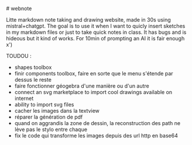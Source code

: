 # webnote

Litte markdown note taking and drawing website, made in 30s using mistral+chatgpt. The goal is to use it when I want to quicly insert sketches in my markdown files or just to take quick notes in class.
It has bugs and is hideous but it kind of works. For 10min of prompting an AI it is fair enough x')

TOUDOU :
- shapes toolbox
- finir components toolbox, faire en sorte que le menu s'étende par dessus le reste
- faire fonctionner géogebra d'une manière ou d'un autre
- connect an svg marketplace to import cool drawings available on internet
- ability to import svg files
- cacher les images dans la textview
- réparer la génération de pdf
- quand on aggrandis la zone de dessin, la reconstruction des path ne lève pas le stylo entre chaque
- fix le code qui transforme les images depuis des url http en base64